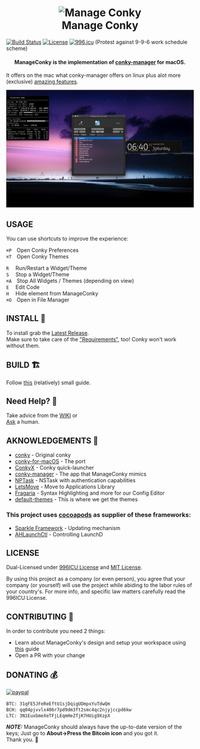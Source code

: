 <h1 align="center">
  <a><img src="icon.png" alt="Manage Conky" width="100"></a>
  <br>
  Manage Conky
  <br>
</h1>

[![Build Status](https://travis-ci.com/Conky-for-macOS/Manage-Conky.svg?branch=master)](https://travis-ci.com/Conky-for-macOS/Manage-Conky)
[![License](https://img.shields.io/badge/LICENSE-MIT-green.svg)](https://opensource.org/licenses/MIT)
[![996.icu](https://img.shields.io/badge/link-996.icu-red.svg)](https://996.icu) (Protest against 9-9-6 work schedule scheme)

<h4 align="center">ManageConky is the implementation of <a href="https://github.com/teejee2008/conky-manager" target="_blank">conky-manager</a> for macOS.</h4>

It offers on the mac what conky-manager offers on linux plus alot more (exclusive) [amazing features](https://github.com/Conky-for-macOS/Manage-Conky/wiki).

![preview](preview.jpg)

## USAGE

You can use shortcuts to improve the experience:

`⌘P`&emsp;Open Conky Preferences<br>
`⌘T`&emsp;Open Conky Themes<br>

`R`&emsp;&nbsp;Run/Restart a Widget/Theme<br>
`S`&emsp;&nbsp;Stop a Widget/Theme<br>
`⌘A`&emsp;Stop All Widgets / Themes (depending on view)<br>
`E`&emsp;&nbsp;Edit Code<br>
`H`&emsp;&nbsp;Hide element from ManageConky<br>
`⌘O`&emsp;Open in File Manager<br>

## INSTALL 💾

To install grab the [Latest Release](https://github.com/Conky-for-macOS/Manage-Conky/releases/latest). <br>
Make sure to take care of the ["Requirements"](https://github.com/Conky-for-macOS/conky-for-macOS/wiki/Build#%EF%B8%8F-installing-requirements), too! Conky won't work without them.

## BUILD 🏗

Follow [this](https://github.com/Conky-for-macOS/Manage-Conky/wiki/Build-or-Maintain) (relatively) small guide.

## Need Help? 💉

Take advice from the [WIKI](https://github.com/Conky-for-macOS/Manage-Conky/wiki) or <br>
[Ask](https://github.com/Conky-for-macOS/Manage-Conky/issues) a human.

## AKNOWLEDGEMENTS 📖

- [conky](https://github.com/brndnmtthws/conky) - Original conky
- [conky-for-macOS](https://github.com/Conky-for-macOS/conky-for-macOS) - The port
- [ConkyX](https://github.com/Conky-for-macOS/ConkyX) - Conky quick-launcher
- [conky-manager](https://github.com/teejee2008/conky-manager) - The app that ManageConky mimics
- [NPTask](https://github.com/npyl/NPTask) - NSTask with authentication capabilities
- [LetsMove](https://github.com/potionfactory/LetsMove) - Move to Applications Library
- [Fragaria](https://github.com/Conky-for-macOS/Fragaria) - Syntax Highlighting and more for our Config Editor
- [default-themes](https://github.com/Conky-for-macOS/default-themes) - This is where we get the themes

### This project uses [cocoapods](https://cocoapods.org/) as supplier of these frameworks:
- [Sparkle Framework](https://sparkle-project.org) - Updating mechanism
- [AHLaunchCtl](https://github.com/eahrold/AHLaunchCtl) - Controlling LaunchD

## LICENSE

Dual-Licensed under [996ICU License](https://github.com/996icu/996.ICU/blob/master/LICENSE) and [MIT License](https://github.com/Conky-for-macOS/Manage-Conky/blob/master/LICENSE).

By using this project as a company (or even person), you agree that your company (or yourself) will use the project while abiding to the labor rules of your country's.  For more info, and specific law matters carefully read the 996ICU License.

## CONTRIBUTING 🤝

In order to contribute you need 2 things:

- Learn about ManageConky's design and setup your workspace using [this](https://github.com/Conky-for-macOS/Manage-Conky/wiki/Build-or-Maintain) guide
- Open a PR with your change

## DONATING 💰

[![paypal](https://www.paypalobjects.com/en_US/i/btn/btn_donateCC_LG.gif)](https://www.paypal.com/cgi-bin/webscr?cmd=_s-xclick&hosted_button_id=NSV636CUWX754)


```
BTC: 31qFE5JFeReEftU1sjDqigUDmpxYuTdwQm
BCH: qq04pjvvlx406r7pd9dm3ft2smc4qc2njyjccpd6kw
LTC: 3N1EuxbmeXeTFjLEqmHeZfjK7HUig9XzpX
```

***NOTE:*** ManageConky should always have the up-to-date version of the keys; Just go to **About->Press the Bitcoin icon** and you got it. <br>
Thank you. :beers:
